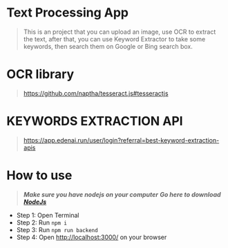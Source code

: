 # Text Processing App
> This is an project that you can upload an image, use OCR to extract the text, after that, you can use Keyword Extractor to take some keywords, then search them on Google or Bing search box.
# OCR library 
> https://github.com/naptha/tesseract.js#tesseractjs
# KEYWORDS EXTRACTION API
> https://app.edenai.run/user/login?referral=best-keyword-extraction-apis

# How to use
> ***Make sure you have nodejs on your computer***
> ***Go here to download [NodeJs](https://nodejs.org/en/)***
+ Step 1: Open Terminal
+ Step 2: Run `npm i`
+ Step 3: Run `npm run backend`
+ Step 4: Open [http://localhost:3000/](http://localhost:3000/) on your browser
